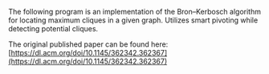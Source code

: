 The following program is an implementation of the Bron–Kerbosch algorithm for locating maximum cliques in a given graph.
Utilizes smart pivoting while detecting potential cliques.

The original published paper can be found here: [https://dl.acm.org/doi/10.1145/362342.362367](https://dl.acm.org/doi/10.1145/362342.362367)
